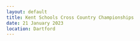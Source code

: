 ```yaml
---
layout: default
title: Kent Schools Cross Country Championships
date: 21 January 2023
location: Dartford
---
```

